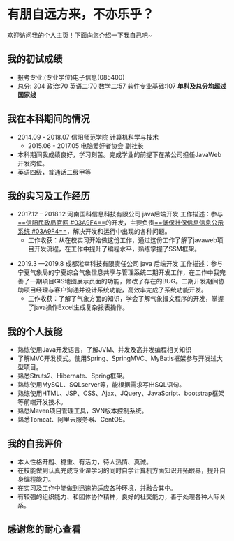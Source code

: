 # 有朋自远方来，不亦乐乎？

欢迎访问我的个人主页！下面向您介绍一下我自己吧~

<!-- slide -->

## 我的初试成绩
-  报考专业:(专业学位)电子信息(085400)
- 总分: 304 政治:70 英语二:70 数学二:57    软件专业基础:107
	**单科及总分均超过国家线**

<!-- slide -->


## 我在本科期间的情况

<!-- slide vertical=true -->

- 2014.09 - 2018.07 信阳师范学院 计算机科学与技术
  - 2015.06 - 2017.05 电脑爱好者协会 副社长
- 本科期间我成绩良好，学习刻苦。完成学业的前提下在某公司担任JavaWeb开发岗位。
- 英语四级，普通话二级甲等
<!-- slide -->

## 我的实习及工作经历

<!-- slide vertical=true -->
-  2017.12 – 2018.12            河南国科信息科技有限公司         java后端开发
工作描述：参与[==信阳民政局官网 #03A9F4==](http://www.hnxymzj.gov.cn/)的开发，主要负责[==低保社保信息信息公示系统 #03A9F4==](http://www.hnxymzj.gov.cn:7070/dbwb/index1)，解决开发和运行中出现的各种问题。
   - 工作收获：从在校实习开始做这份工作，通过这份工作了解了javaweb项目开发流程，在工作中提升了编程水平，熟练掌握了SSM框架。


<!-- slide vertical=true -->
- 2019.3 —2019.8             成都淞幸科技有限责任公司         java 后端开发
工作描述：参与宁夏气象局的宁夏综合气象信息共享与管理系统二期开发工作，在工作中我完善了一期项目GIS地图展示页面的功能，修改了存在的BUG。二期开发期间协助项目经理与客户沟通并设计系统功能，高效率完成了系统功能开发。
  - 工作收获：了解了气象方面的知识，学会了解气象报文程序的开发，掌握了java操作Excel生成复杂报表操作。


<!-- slide -->

## 我的个人技能

<!-- slide vertical=true -->

-  熟练使用Java开发语言，了解JVM、并发及高并发编程相关知识
- 了解MVC开发模式。使用Spring、SpringMVC、MyBatis框架参与开发过大型项目。
- 熟悉Struts2、Hibernate、Spring框架。
- 熟练使用MySQL、SQLserver等，能根据需求写出SQL语句。
- 熟练使用HTML、JSP、CSS、Ajax、JQuery、JavaScript、bootstrap框架等前端开发技术。
- 熟悉Maven项目管理工具，SVN版本控制系统。
-  熟悉Tomcat、阿里云服务器、CentOS。

<!-- slide -->



## 我的自我评价

- 本人性格开朗、稳重、有活力，待人热情、真诚。
- 在校能做到认真完成专业课学习的同时自学计算机方面知识开拓眼界，提升自身编程能力。
- 在实习及工作中能做到迅速的适应各种环境，并融合其中。
- 有较强的组织能力、和团体协作精神，良好的社交能力，善于处理各种人际关系。

<!-- slide -->

## 感谢您的耐心查看
